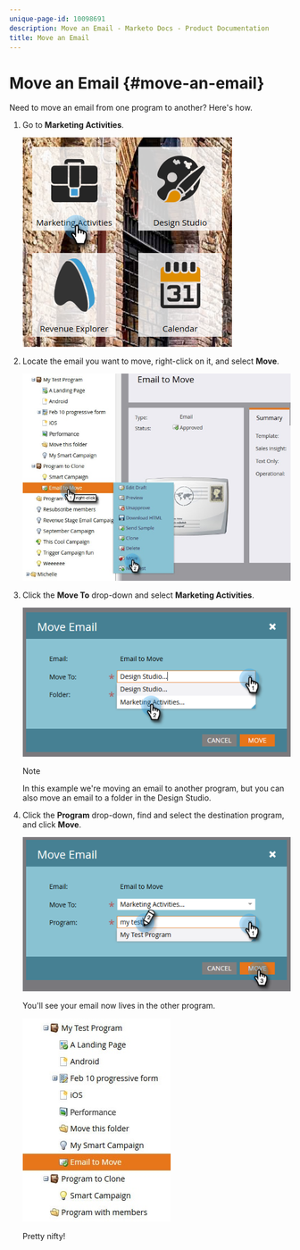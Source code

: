 ```yaml
---
unique-page-id: 10098691
description: Move an Email - Marketo Docs - Product Documentation
title: Move an Email
---
```


# Move an Email {#move-an-email}

Need to move an email from one program to another? Here's how.

1. Go to **Marketing Activities**.

   ![](assets/one-2.png)

1. Locate the email you want to move, right-click on it, and select **Move**.

   ![](assets/leadperformance.jpg)

1. Click the **Move To** drop-down and select **Marketing Activities**.

   ![](assets/three-2.png)

   >[!NOTE]
   >
   >In this example we're moving an email to another program, but you can also move an email to a folder in the Design Studio.

1. Click the **Program** drop-down, find and select the destination program, and click **Move**.

   ![](assets/four-2.png)

   You'll see your email now lives in the other program.

   ![](assets/leadperformance2.jpg)

   Pretty nifty!
